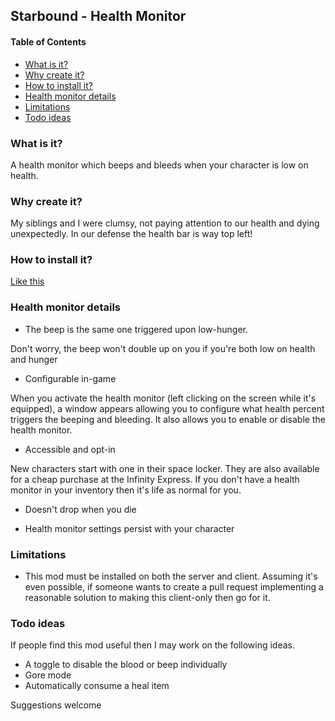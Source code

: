 ## Starbound - Health Monitor
<!-- START doctoc generated TOC please keep comment here to allow auto update -->
<!-- DON'T EDIT THIS SECTION, INSTEAD RE-RUN doctoc TO UPDATE -->
#### Table of Contents
- [What is it?](#what-is-it)
- [Why create it?](#why-create-it)
- [How to install it?](#how-to-install-it)
- [Health monitor details](#health-monitor-details)
- [Limitations](#limitations)
- [Todo ideas](#todo-ideas)

<!-- END doctoc generated TOC please keep comment here to allow auto update -->

### What is it?
A health monitor which beeps and bleeds when your character is low on health.


### Why create it?
My siblings and I were clumsy, not paying attention to our health and dying
unexpectedly.  In our defense the health bar is way top left!


### How to install it?
[Like this](docs/how-to-install.md)


### Health monitor details

- The beep is the same one triggered upon low-hunger.

Don't worry, the beep won't double up on you if you're both low on health
and hunger

- Configurable in-game

When you activate the health monitor (left clicking on the screen while it's
equipped), a window appears allowing you to configure what health percent
triggers the beeping and bleeding.  It also allows you to enable or disable the
health monitor.


- Accessible and opt-in

New characters start with one in their space locker.  They are also available for a cheap purchase at
the Infinity Express.  If you don't have a health monitor in your
inventory then it's life as normal for you.


- Doesn't drop when you die


- Health monitor settings persist with your character


### Limitations

- This mod must be installed on both the server and client.
Assuming it's even possible, if someone wants to create a pull request
implementing a reasonable solution to making this client-only then go for it.


### Todo ideas
If people find this mod useful then I may work on the following ideas.

- A toggle to disable the blood or beep individually
- Gore mode
- Automatically consume a heal item

Suggestions welcome
